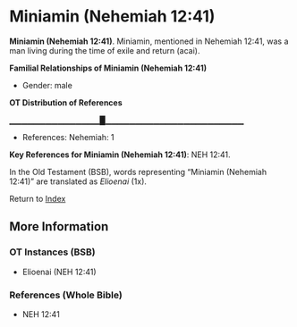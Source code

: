 # Miniamin (Nehemiah 12:41)
**Miniamin (Nehemiah 12:41)**. 
Miniamin, mentioned in Nehemiah 12:41, was a man living during the time of exile and return (acai). 




**Familial Relationships of Miniamin (Nehemiah 12:41)**


* Gender: male


**OT Distribution of References**

▁▁▁▁▁▁▁▁▁▁▁▁▁▁▁█▁▁▁▁▁▁▁▁▁▁▁▁▁▁▁▁▁▁▁▁▁▁▁
* References: Nehemiah: 1



**Key References for Miniamin (Nehemiah 12:41)**: 
NEH 12:41. 


In the Old Testament (BSB), words representing “Miniamin (Nehemiah 12:41)” are translated as 
*Elioenai* (1x). 




Return to [Index](00-Index.md)

## More Information

### OT Instances (BSB)

* Elioenai (NEH 12:41)



### References (Whole Bible)

* NEH 12:41




